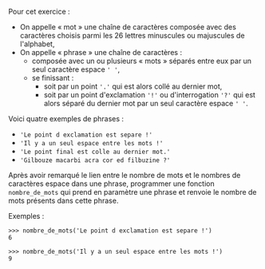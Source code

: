 Pour cet exercice :

* On appelle « mot » une chaîne de caractères composée avec des caractères choisis parmi les 26 lettres minuscules ou majuscules de l'alphabet, 
* On appelle « phrase » une chaîne de caractères : 
  * composée avec un ou plusieurs « mots » séparés entre eux par un seul caractère espace `' '`, 
  * se finissant : 
    * soit par un point `'.'` qui est alors collé au dernier mot,
    * soit par un point d'exclamation `'!'` ou d'interrogation `'?'` qui est alors séparé du dernier mot par un seul caractère espace `' '`. 

Voici quatre exemples de phrases : 

* `'Le point d exclamation est separe !'`
* `'Il y a un seul espace entre les mots !'`
* `'Le point final est colle au dernier mot.'`
* `'Gilbouze macarbi acra cor ed filbuzine ?'`

Après avoir remarqué le lien entre le nombre de mots et le nombres de caractères espace  dans une phrase, programmer une fonction `nombre_de_mots` qui prend en paramètre une phrase et renvoie le nombre de mots présents dans cette phrase.

Exemples :

    >>> nombre_de_mots('Le point d exclamation est separe !') 
    6 
    
    >>> nombre_de_mots('Il y a un seul espace entre les mots !') 
    9